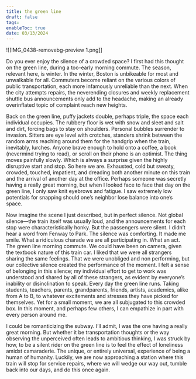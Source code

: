 ```yaml
---
title: the green line
draft: false
tags: 
enableToc: true
date: 03/13/2024
---
```

![[IMG_0438-removebg-preview 1.png]]


 Do you ever enjoy the silence of a crowded space? I first had this thought on the green line, during a too-early morning commute. The season, relevant here, is winter. In the winter, Boston is unbikeable for most and unwalkable for all. Commuters become reliant on the various colors of public transportation, each more infamously unreliable than the next. When the city attempts repairs, the neverending closures and weekly replacement shuttle bus announcements only add to the headache, making an already overinflated topic of complaint reach new heights. 

  

Back on the green line, puffy jackets double, perhaps triple, the space each individual occupies. The rubbery floor is wet with snow and sleet and salt and dirt, forcing bags to stay on shoulders. Personal bubbles surrender to invasion. Sitters are eye level with crotches, standers shrink between the random arms reaching around them for the handgrip when the train, inevitably, lurches. Anyone brave enough to hold onto a coffee, a book (nevermind trying to read), or scroll on their phone is an optimist. The thing moves painfully slowly. Which is always a surprise given the highly disruptive start and stop. So here we are. Exhausted, cold but sweaty, crowded, touched, impatient, and dreading both another minute on this train and the arrival of another day at the office. Perhaps someone was secretly having a really great morning, but when I looked face to face that day on the green line, I only saw knit eyebrows and fatigue. I saw extremely low potentials for snapping should one’s neighbor lose balance into one’s space. 


Now imagine the scene I just described, but in perfect silence. Not global silence—the train itself was usually loud, and the announcements for each stop were characteristically honky. But the passengers were silent. I didn’t hear a word from Fenway to Park. The silence was comforting. It made me smile. What a ridiculous charade we are all participating in. What an act. The green line morning commute. We could have been on camera, given the textbook nature of this train car. I liked that we were all strangers sharing the same feelings. That we were unobliged and non performing, but our collective silence created the performance of the moment. I felt a sense of belonging in this silence; my individual effort to get to work was understood and shared by all of these strangers, as evident by everyone’s inability or disinclination to speak. Every day the green line runs. Taking students, teachers, parents, grandparents, friends, artists, academics, alike from A to B, to whatever excitements and stresses they have picked for themselves. Yet for a small moment, we are all subjugated to this crowded box. In this moment, and perhaps few others, I can empathize in part with every person around me. 


I could be romanticizing the subway. I’ll admit, I was the one having a really great morning. But whether it be transportation thoughts or the way observing the unperceived often leads to ambitious thinking, I was struck by how, to be a silent rider on the green line is to feel the effect of loneliness amidst camaraderie. The unique, or entirely universal, experience of being a human of humanity. Luckily, we are now approaching a station where this train will stop for service repairs, where we will wedge our way out, tumble back into our days, and do this once again.

  